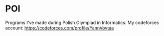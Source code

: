 # POI
Programs I've made during Polish Olympiad in Informatics.
My codeforces account: https://codeforces.com/profile/YannVoytaa
